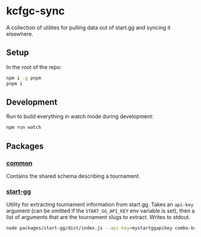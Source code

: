 # kcfgc-sync

A collection of utilites for pulling data out of start.gg and syncing it elsewhere.

## Setup

In the root of the repo:

```sh
npm i -g pnpm
pnpm i
```

## Development

Run to build everything in watch mode during development:

```sh
npm run watch
```

## Packages

### [common](packages/common/)

Contains the shared schema describing a tournament.

### [start-gg](packages/start-gg/)

Utility for extracting tournament information from start.gg. Takes an `api-key` argument (can be omitted if the `START_GG_API_KEY` env variable is set), then a list of arguments that are the tournament slugs to extract. Writes to stdout.

```sh
node packages/start-gg/dist/index.js --api-key=mystartggapikey combo-breaker evo myothertournament
```
